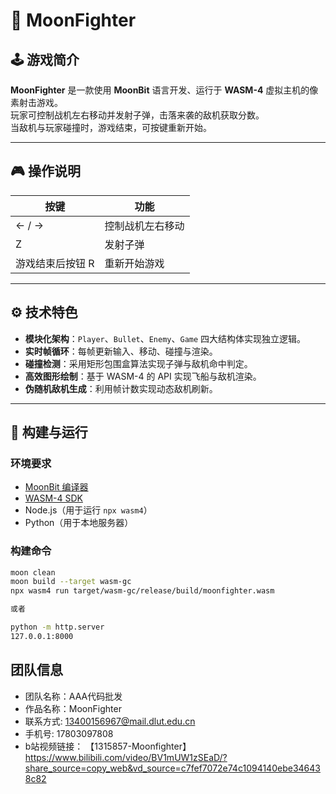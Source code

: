 # 🌙 MoonFighter

## 🕹️ 游戏简介
**MoonFighter** 是一款使用 **MoonBit** 语言开发、运行于 **WASM-4** 虚拟主机的像素射击游戏。  
玩家可控制战机左右移动并发射子弹，击落来袭的敌机获取分数。  
当敌机与玩家碰撞时，游戏结束，可按键重新开始。

---

## 🎮 操作说明
| 按键 | 功能 |
|------|------|
| ← / → | 控制战机左右移动 |
|     Z      | 发射子弹 |
| 游戏结束后按钮 R | 重新开始游戏 |

---

## ⚙️ 技术特色
- **模块化架构**：`Player`、`Bullet`、`Enemy`、`Game` 四大结构体实现独立逻辑。  
- **实时帧循环**：每帧更新输入、移动、碰撞与渲染。  
- **碰撞检测**：采用矩形包围盒算法实现子弹与敌机命中判定。  
- **高效图形绘制**：基于 WASM-4 的 API 实现飞船与敌机渲染。  
- **伪随机敌机生成**：利用帧计数实现动态敌机刷新。

---

## 🧩 构建与运行

### 环境要求
- [MoonBit 编译器](https://moonbitlang.com/)
- [WASM-4 SDK](https://wasm4.org/)
- Node.js（用于运行 `npx wasm4`）
- Python（用于本地服务器）

### 构建命令
```bash
moon clean
moon build --target wasm-gc
npx wasm4 run target/wasm-gc/release/build/moonfighter.wasm

或者

python -m http.server
127.0.0.1:8000
```

## 团队信息
- 团队名称：AAA代码批发
- 作品名称：MoonFighter
- 联系方式: 13400156967@mail.dlut.edu.cn
- 手机号: 17803097808
- b站视频链接： 【1315857-Moonfighter】 https://www.bilibili.com/video/BV1mUW1zSEaD/?share_source=copy_web&vd_source=c7fef7072e74c1094140ebe346438c82



